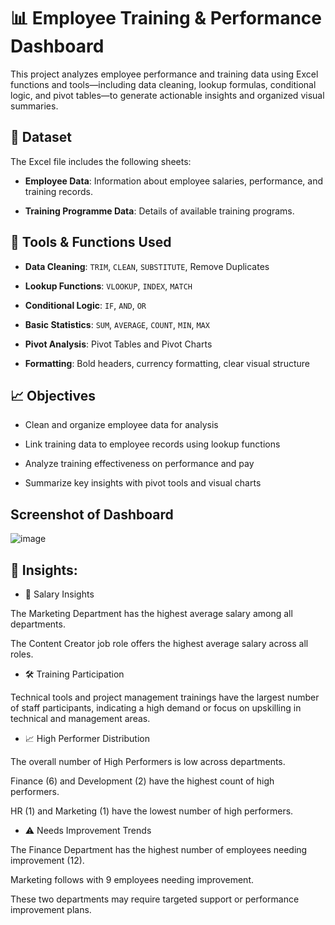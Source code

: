 # :bar_chart: Employee Training & Performance Dashboard
This project analyzes employee performance and training data using Excel functions and tools—including data cleaning, lookup formulas, conditional logic, and pivot tables—to generate actionable insights and organized visual summaries.

## :file_folder: Dataset
The Excel file includes the following sheets:

- **Employee Data**: Information about employee salaries, performance, and training records.
  
- **Training Programme Data**: Details of available training programs.
  
## :hammer: Tools & Functions Used
- **Data Cleaning**: `TRIM`, `CLEAN`, `SUBSTITUTE`, Remove Duplicates
  
- **Lookup Functions**: `VLOOKUP`, `INDEX`, `MATCH`
  
- **Conditional Logic**: `IF`, `AND`, `OR`
  
- **Basic Statistics**: `SUM`, `AVERAGE`, `COUNT`, `MIN`, `MAX`
  
- **Pivot Analysis**: Pivot Tables and Pivot Charts
  
- **Formatting**: Bold headers, currency formatting, clear visual structure
  
## :chart_with_upwards_trend: Objectives
- Clean and organize employee data for analysis
  
- Link training data to employee records using lookup functions
  
- Analyze training effectiveness on performance and pay
  
- Summarize key insights with pivot tools and visual charts

## Screenshot of Dashboard
![image](https://github.com/user-attachments/assets/880abf8f-f332-4417-aa63-54f86d7809f4)

## 📖 Insights:
- 💼 Salary Insights

The Marketing Department has the highest average salary among all departments.

The Content Creator job role offers the highest average salary across all roles.

- 🛠 Training Participation

Technical tools and project management trainings have the largest number of staff participants, indicating a high demand or focus on upskilling in technical and management areas.

- 📈 High Performer Distribution

The overall number of High Performers is low across departments.

Finance (6) and Development (2) have the highest count of high performers.

HR (1) and Marketing (1) have the lowest number of high performers.

- ⚠️ Needs Improvement Trends

The Finance Department has the highest number of employees needing improvement (12).

Marketing follows with 9 employees needing improvement.

These two departments may require targeted support or performance improvement plans.

